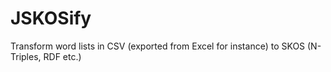 JSKOSify
========

Transform word lists in CSV (exported from Excel for instance) to SKOS (N-Triples, RDF etc.)